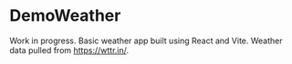 # DemoWeather

Work in progress. Basic weather app built using React and Vite. Weather data pulled from https://wttr.in/.